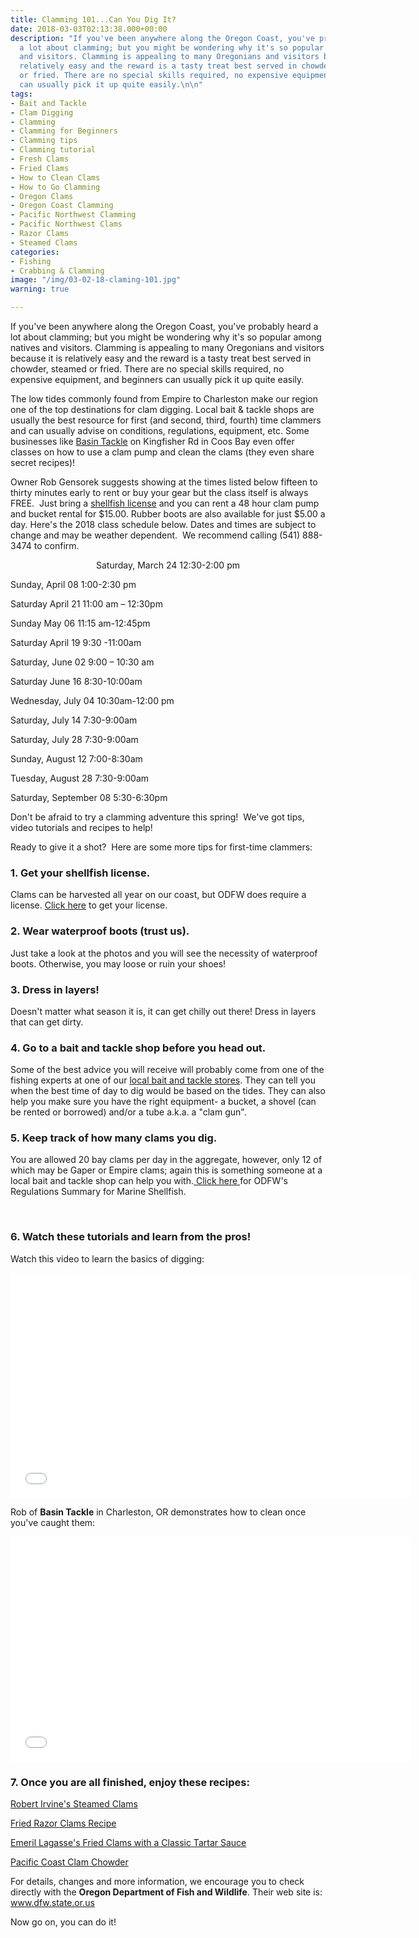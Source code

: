 ```yaml
---
title: Clamming 101...Can You Dig It?
date: 2018-03-03T02:13:38.000+00:00
description: "If you've been anywhere along the Oregon Coast, you've probably heard
  a lot about clamming; but you might be wondering why it's so popular among natives
  and visitors. Clamming is appealing to many Oregonians and visitors because it is
  relatively easy and the reward is a tasty treat best served in chowder, steamed
  or fried. There are no special skills required, no expensive equipment, and beginners
  can usually pick it up quite easily.\n\n"
tags:
- Bait and Tackle
- Clam Digging
- Clamming
- Clamming for Beginners
- Clamming tips
- Clamming tutorial
- Fresh Clams
- Fried Clams
- How to Clean Clams
- How to Go Clamming
- Oregon Clams
- Oregon Coast Clamming
- Pacific Northwest Clamming
- Pacific Northwest Clams
- Razor Clams
- Steamed Clams
categories:
- Fishing
- Crabbing & Clamming
image: "/img/03-02-18-claming-101.jpg"
warning: true

---
```

If you've been anywhere along the Oregon Coast, you've probably heard a lot about clamming; but you might be wondering why it's so popular among natives and visitors. Clamming is appealing to many Oregonians and visitors because it is relatively easy and the reward is a tasty treat best served in chowder, steamed or fried. There are no special skills required, no expensive equipment, and beginners can usually pick it up quite easily.



The low tides commonly found from Empire to Charleston make our region one of the top destinations for clam digging. Local bait &amp; tackle shops are usually the best resource for first (and second, third, fourth) time clammers and can usually advise on conditions, regulations, equipment, etc. Some businesses like <a href="https://www.facebook.com/basintacklecharleston/">Basin Tackle</a> on Kingfisher Rd in Coos Bay even offer classes on how to use a clam pump and clean the clams (they even share secret recipes)!



Owner Rob Gensorek suggests showing at the times listed below fifteen to thirty minutes early to rent or buy your gear but the class itself is always FREE.  Just bring a <a href="http://oregonsadventurecoast.com/travelers-guide/fishing-license-requirements/" target="_blank" rel="noopener noreferrer">shellfish license</a> and you can rent a 48 hour clam pump and bucket rental for $15.00. Rubber boots are also available for just $5.00 a day. Here's the 2018 class schedule below. Dates and times are subject to change and may be weather dependent.  We recommend calling (541) 888-3474 to confirm.

<p style="text-align: center;">Saturday, March 24 12:30-2:00 pm

Sunday, April 08 1:00-2:30 pm

Saturday April 21 11:00 am – 12:30pm

Sunday May 06 11:15 am-12:45pm

Saturday April 19 9:30 -11:00am

Saturday, June 02 9:00 – 10:30 am

Saturday June 16 8:30-10:00am

Wednesday, July 04 10:30am-12:00 pm

Saturday, July 14 7:30-9:00am

Saturday, July 28 7:30-9:00am

Sunday, August 12 7:00-8:30am

Tuesday, August 28 7:30-9:00am

Saturday, September 08 5:30-6:30pm</p>





Don't be afraid to try a clamming adventure this spring!  We've got tips, video tutorials and recipes to help!



Ready to give it a shot?  Here are some more tips for first-time clammers:

<h3>1. Get your shellfish license.</h3>

Clams can be harvested all year on our coast, but ODFW does require a license. <a href="http://www.dfw.state.or.us/resources/licenses_regs/shellfish.asp" target="_blank" rel="noopener noreferrer">Click here</a> to get your license.

<h3>2. Wear waterproof boots (trust us).</h3>

Just take a look at the photos and you will see the necessity of waterproof boots. Otherwise, you may loose or ruin your shoes!

<h3>3. Dress in layers!</h3>

Doesn't matter what season it is, it can get chilly out there! Dress in layers that can get dirty.

<h3>4. Go to a bait and tackle shop before you head out.</h3>

Some of the best advice you will receive will probably come from one of the fishing experts at one of our <a href="http://oregonsadventurecoast.com/travelers-guide/fishing-license-requirements/#baitshops" target="_blank" rel="noopener noreferrer">local bait and tackle stores</a>. They can tell you when the best time of day to dig would be based on the tides. They can also help you make sure you have the right equipment- a bucket, a shovel (can be rented or borrowed) and/or a tube a.k.a. a "clam gun".

<h3>5. Keep track of how many clams you dig.</h3>

You are allowed 20 bay clams per day in the aggregate, however, only 12 of which may be Gaper or Empire clams; again this is something someone at a local bait and tackle shop can help you with.<a href="http://www.dfw.state.or.us/mrp/shellfish/regulations.asp" target="_blank" rel="noopener noreferrer"> Click here </a>for ODFW's Regulations Summary for Marine Shellfish.



&nbsp;

<h3>6. Watch these tutorials and learn from the pros!</h3>

Watch this video to learn the basics of digging:

<iframe src="//www.youtube.com/embed/caRg6WqgrcI?list=UUJ11uO50ZPgtQthnt2FU45g" width="640" height="360" frameborder="0" allowfullscreen="allowfullscreen"></iframe>



Rob of <strong>Basin Tackle</strong> in Charleston, OR demonstrates how to clean once you've caught them:

<iframe src="//www.youtube.com/embed/0IhTxbZrPXs?list=UUJ11uO50ZPgtQthnt2FU45g" width="640" height="360" frameborder="0" allowfullscreen="allowfullscreen"></iframe>

<h3>7. Once you are all finished, enjoy these recipes:</h3>

<a href="http://www.foodnetwork.com/recipes/steamed-clams-recipe.html" target="_blank" rel="noopener noreferrer">Robert Irvine's Steamed Clams </a>

<a href="http://whatscookingamerica.net/ClamsFried.htm" target="_blank" rel="noopener noreferrer">Fried Razor Clams Recipe </a>

<a href="http://www.foodnetwork.com/recipes/emeril-lagasse/fried-clams-with-a-classic-tartar-sauce-recipe.html?oc=linkback" target="_blank" rel="noopener noreferrer">Emeril Lagasse's Fried Clams with a Classic Tartar Sauce </a>

<a href="http://www.wiveswithknives.net/2011/11/15/pacific-coast-clam-chowder/" target="_blank" rel="noopener noreferrer">Pacific Coast Clam Chowder </a>



For details, changes and more information, we encourage you to check directly with the <strong>Oregon Department of Fish and Wildlife</strong>. Their web site is: <a href="http://www.dfw.state.or.us/" target="_blank" rel="noopener noreferrer">www.dfw.state.or.us</a>



Now go on, you can do it!
